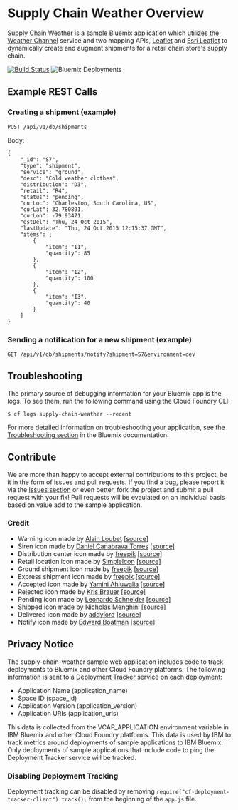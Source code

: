# Supply Chain Weather Overview

Supply Chain Weather is a sample Bluemix application which utilizes the [Weather Channel][weather_api_url] service and two mapping APIs, [Leaflet][leaflet_url] and [Esri Leaflet][esri_leaflet_url] to dynamically create and augment shipments for a retail chain store's supply chain.

[![Build Status](https://travis-ci.org/IBM-Bluemix/supply-chain-weather.svg?branch=master)](https://travis-ci.org/IBM-Bluemix/supply-chain-weather)
![Bluemix Deployments](https://deployment-tracker.mybluemix.net/stats/a8b5d364b1994a80342395cc781ea890/badge.svg)


## Example REST Calls

### Creating a shipment (example)
`POST /api/v1/db/shipments`

Body:

```
{  
    "_id": "S7",
    "type": "shipment",  
    "service": "ground",
    "desc": "Cold weather clothes",
    "distribution": "D3",
    "retail": "R4",
    "status": "pending",
    "curLoc": "Charleston, South Carolina, US",
    "curLat": 32.780891,
    "curLon": -79.93471,
    "estDel": "Thu, 24 Oct 2015",
    "lastUpdate": "Thu, 24 Oct 2015 12:15:37 GMT",
    "items": [
        {
            "item": "I1",
            "quantity": 85
        },
        {
            "item": "I2",
            "quantity": 100
        },
        {
            "item": "I3",
            "quantity": 40
        }
    ]
}
```

### Sending a notification for a new shipment (example)
`GET /api/v1/db/shipments/notify?shipment=S7&environment=dev`

## Troubleshooting

The primary source of debugging information for your Bluemix app is the logs. To see them, run the following command using the Cloud Foundry CLI:

  ```
  $ cf logs supply-chain-weather --recent
  ```
For more detailed information on troubleshooting your application, see the [Troubleshooting section](https://www.ng.bluemix.net/docs/troubleshoot/tr.html) in the Bluemix documentation.

## Contribute
We are more than happy to accept external contributions to this project, be it in the form of issues and pull requests. If you find a bug, please report it via the [Issues section][issues_url] or even better, fork the project and submit a pull request with your fix! Pull requests will be evaulated on an individual basis based on value add to the sample application.

### Credit
* Warning icon made by [Alain Loubet][alain_loubet_url] [[source]][warning_icon_url]
* Siren icon made by [Daniel Canabrava Torres][freepik_url] [[source]][daniel_canabrava_url]
* Distribution center icon made by [freepik][freepik_url] [[source]][dist_center_icon_url]
* Retail location icon made by [SimpleIcon][simple_icon_url] [[source]][retail_loc_icon_url]
* Ground shipment icon made by [freepik][freepik_url] [[source]][ship_ground_icon_url]
* Express shipment icon made by [freepik][freepik_url] [[source]][ship_express_icon_url]
* Accepted icon made by [Yamini Ahluwalia][yamini_ahluwalia_url] [[source]][accepted_icon_url]
* Rejected icon made by [Kris Brauer][kris_brauer_url] [[source]][rejected_icon_url]
* Pending icon made by [Leonardo Schneider][leaonardo_schneider_url] [[source]][pending_icon_url]
* Shipped icon made by [Nicholas Menghini][nicholas_menghini_url] [[source]][shipped_icon_url]
* Delivered icon made by [addylord][addylord_url] [[source]][delivered_icon_url]
* Notify icon made by [Edward Boatman][edward_boatman_url] [[source]][notify_icon_url]

## Privacy Notice
The supply-chain-weather sample web application includes code to track deployments to Bluemix and other Cloud Foundry platforms. The following information is sent to a [Deployment Tracker](https://github.com/cloudant-labs/deployment-tracker) service on each deployment:

* Application Name (application_name)
* Space ID (space_id)
* Application Version (application_version)
* Application URIs (application_uris)

This data is collected from the VCAP_APPLICATION environment variable in IBM Bluemix and other Cloud Foundry platforms. This data is used by IBM to track metrics around deployments of sample applications to IBM Bluemix. Only deployments of sample applications that include code to ping the Deployment Tracker service will be tracked.

### Disabling Deployment Tracking

Deployment tracking can be disabled by removing `require("cf-deployment-tracker-client").track();` from the beginning of the `app.js` file.

[weather_api_url]: http://www.wunderground.com/weather/api/
[leaflet_url]: http://leafletjs.com/
[esri_leaflet_url]: http://esri.github.io/esri-leaflet/
[bluemix_signup_url]: https://ibm.biz/supply-chain-weather-signup
[cloud_foundry_url]: https://github.com/cloudfoundry/cli
[download_node_url]: https://nodejs.org/download/
[cake_url]: http://coffeescript.org/#cake
[issues_url]: https://github.com/IBM-Bluemix/supply-chain-weather/issues
[warning_icon_url]: https://thenounproject.com/search/?q=warning&i=14055
[freepik_url]: http://www.freepik.com/
[siren_icon_url]: https://thenounproject.com/search/?q=siren&i=16370
[dist_center_icon_url]: http://www.flaticon.com/free-icon/warehouse-with-boxes_75762
[simple_icon_url]: http://simpleicon.com/
[retail_loc_icon_url]: http://www.flaticon.com/free-icon/store_33658
[ship_ground_icon_url]: http://www.flaticon.com/free-icon/delivery-truck_31520
[ship_express_icon_url]: http://www.flaticon.com/free-icon/airplane-flight_67076
[accepted_icon_url]: https://thenounproject.com/search/?q=processing&i=117179
[pending_icon_url]: https://thenounproject.com/search/?q=progress&i=99631
[rejected_icon_url]: https://thenounproject.com/search/?q=rejected&i=182502
[shipped_icon_url]: https://thenounproject.com/search/?q=in+progress&i=17052
[delivered_icon_url]: https://thenounproject.com/search/?q=completed&i=21729
[notify_icon_url]: https://thenounproject.com/search/?q=alarm&i=291
[addylord_url]: https://thenounproject.com/adelime/
[nicholas_menghini_url]: http://nicholasmenghini.com/
[leaonardo_schneider_url]: http://www.leonardoschneider.com/
[kris_brauer_url]: https://thenounproject.com/Krisb/
[yamini_ahluwalia_url]: https://www.behance.net/yaminiahluwalia
[alain_loubet_url]: https://thenounproject.com/PictaMan/
[daniel_canabrava_url]: https://www.behance.net/DanielCanabrava
[edward_boatman_url]: https://thenounproject.com/edward/
